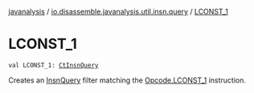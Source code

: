 [javanalysis](../index.md) / [io.disassemble.javanalysis.util.insn.query](index.md) / [LCONST_1](./-l-c-o-n-s-t_1.md)

# LCONST_1

`val LCONST_1: `[`CtInsnQuery`](-ct-insn-query/index.md)

Creates an [InsnQuery](-insn-query/index.md) filter matching the [Opcode.LCONST_1](#) instruction.

